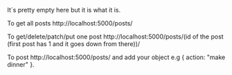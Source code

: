 It´s pretty empty here but it is what it is.

To get all posts
http://localhost:5000/posts/

To get/delete/patch/put one post
http://localhost:5000/posts/(id of the post (first post has 1 and it goes down from there))/

To post
http://localhost:5000/posts/ and add your object e.g { action: "make dinner" }.
